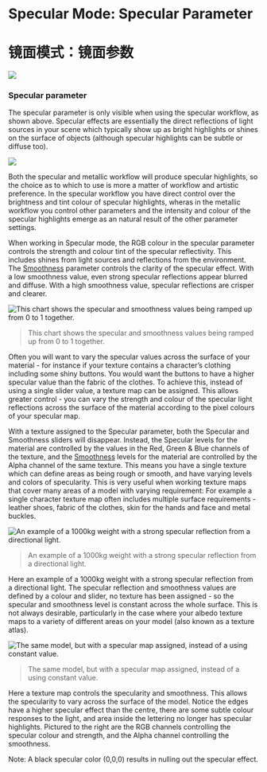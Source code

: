 <!-- > [Specular Mode: Specular Parameter](http://docs.unity3d.com/Manual/StandardShaderMaterialParameterSpecular.html) -->

<!-- Unity Manual > Graphics > Graphics Overview > Materials, Shaders & Textures > Standard Shader > Material parameters > Specular Mode: Specular Parameter -->

# Specular Mode: Specular Parameter
# 镜面模式：镜面参数

![](http://docs.unity3d.com/uploads/Main/StandardShaderSpecularMode.png)

### Specular parameter

The specular parameter is only visible when using the specular workflow, as shown above. Specular effects are essentially the direct reflections of light sources in your scene which typically show up as bright highlights or shines on the surface of objects (although specular highlights can be subtle or diffuse too).

![](http://docs.unity3d.com/uploads/Main/StandardShaderParameterSpecularSmoothness.png)

Both the specular and metallic workflow will produce specular highlights, so the choice as to which to use is more a matter of workflow and artistic preference. In the specular workflow you have direct control over the brightness and tint colour of specular highlights, wheras in the metallic workflow you control other parameters and the intensity and colour of the specular highlights emerge as an natural result of the other parameter settings.

When working in Specular mode, the RGB colour in the specular parameter controls the strength and colour tint of the specular reflectivity. This includes shines from light sources and reflections from the environment. The [Smoothness](http://docs.unity3d.com/Manual/StandardShaderMaterialParameterSmoothness.html) parameter controls the clarity of the specular effect. With a low smoothness value, even strong specular reflections appear blurred and diffuse. With a high smoothness value, specular reflections are crisper and clearer.

![This chart shows the specular and smoothness values being ramped up from 0 to 1 together.](http://docs.unity3d.com/uploads/Main/StandardShaderReflectivityGraduationTable.svg)
> This chart shows the specular and smoothness values being ramped up from 0 to 1 together.

Often you will want to vary the specular values across the surface of your material - for instance if your texture contains a character’s clothing including some shiny buttons. You would want the buttons to have a higher specular value than the fabric of the clothes. To achieve this, instead of using a single slider value, a texture map can be assigned. This allows greater control - you can vary the strength and colour of the specular light reflections across the surface of the material according to the pixel colours of your specular map.

With a texture assigned to the Specular parameter, both the Specular and Smoothness sliders will disappear. Instead, the Specular levels for the material are controlled by the values in the Red, Green & Blue channels of the texture, and the [Smoothness](http://docs.unity3d.com/Manual/StandardShaderMaterialParameterSmoothness.html) levels for the material are controlled by the Alpha channel of the same texture. This means you have a single texture which can define areas as being rough or smooth, and have varying levels and colors of specularity. This is very useful when working texture maps that cover many areas of a model with varying requirement: For example a single character texture map often includes multiple surface requirements - leather shoes, fabric of the clothes, skin for the hands and face and metal buckles.

![An example of a 1000kg weight with a strong specular reflection from a directional light.](http://docs.unity3d.com/uploads/Main/StandardShaderSpecularCol1000kgWeight.png)
>An example of a 1000kg weight with a strong specular reflection from a directional light.

Here an example of a 1000kg weight with a strong specular reflection from a directional light. The specular reflection and smoothness values are defined by a colour and slider, no texture has been assigned - so the specular and smoothness level is constant across the whole surface. This is not always desirable, particularly in the case where your albedo texture maps to a variety of different areas on your model (also known as a texture atlas).

![The same model, but with a specular map assigned, instead of a using constant value.](http://docs.unity3d.com/uploads/Main/StandardShaderSpecularMap1000kgWeight.png)
> The same model, but with a specular map assigned, instead of a using constant value.

Here a texture map controls the specularity and smoothness. This allows the specularity to vary across the surface of the model. Notice the edges have a higher specular effect than the centre, there are some subtle colour responses to the light, and area inside the lettering no longer has specular highlights. Pictured to the right are the RGB channels controlling the specular colour and strength, and the Alpha channel controlling the smoothness.

Note: A black specular color (0,0,0) results in nulling out the specular effect.
